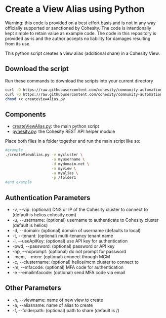# Create a View Alias using Python

Warning: this code is provided on a best effort basis and is not in any way officially supported or sanctioned by Cohesity. The code is intentionally kept simple to retain value as example code. The code in this repository is provided as-is and the author accepts no liability for damages resulting from its use.

This python script creates a view alias (additional share) in a Cohesity View.

## Download the script

Run these commands to download the scripts into your current directory

```bash
curl -O https://raw.githubusercontent.com/cohesity/community-automation-samples/main/python/createViewAlias/createViewAlias.py
curl -O https://raw.githubusercontent.com/cohesity/community-automation-samples/main/python/pyhesity.py
chmod +x createViewAlias.py
```

## Components

* [createViewAlias.py](https://raw.githubusercontent.com/cohesity/community-automation-samples/main/python/createViewAlias/createViewAlias.py): the main python script
* [pyhesity.py](https://raw.githubusercontent.com/cohesity/community-automation-samples/main/python/pyhesity/pyhesity.py): the Cohesity REST API helper module

Place both files in a folder together and run the main script like so:

```bash
#example
./createViewAlias.py -v mycluster \
                     -u myusername \
                     -d mydomain.net \
                     -n myview \
                     -a myalias \
                     -p /folder1
#end example
```

## Authentication Parameters

* -v, --vip: (optional) DNS or IP of the Cohesity cluster to connect to (default is helios.cohesity.com)
* -u, --username: (optional) username to authenticate to Cohesity cluster (default is helios)
* -d, --domain: (optional) domain of username (defaults to local)
* -t, --tenant: (optional) multi-tenancy tenant name
* -i, --useApiKey: (optional) use API key for authentication
* -pwd, --password: (optional) password or API key
* -np, --noprompt: (optional) do not prompt for password
* -mcm, --mcm: (optional) connect through MCM
* -c, --clustername: (optional) helios/mcm cluster to connect to
* -m, --mfacode: (optional) MFA code for authentication
* -e --emailmfacode: (optional) send MFA code via email

## Other Parameters

* -n, --viewname: name of new view to create
* -a, --aliasname: name of alias to create
* -f, --folderpath: (optional) path to share (default is /)
